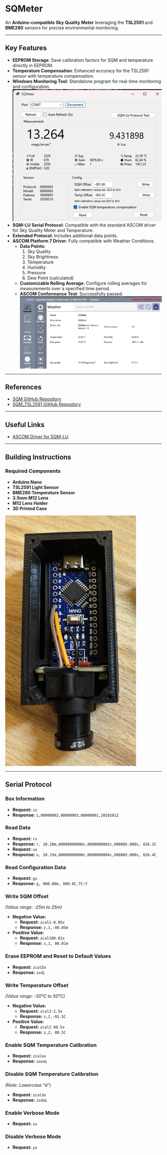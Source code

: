 # SQMeter

An **Arduino-compatible Sky Quality Meter** leveraging the **TSL2591** and **BME280** sensors for precise environmental monitoring.

---

## Key Features

- **EEPROM Storage**: Save calibration factors for SQM and temperature directly in EEPROM.
- **Temperature Compensation**: Enhanced accuracy for the TSL2591 sensor with temperature compensation.
- **Windows Monitoring Tool**: Standalone program for real-time monitoring and configuration.
  ![Windows Monitoring Tool](images/image-1.png)
- **SQM-LU Serial Protocol**: Compatible with the standard ASCOM driver for Sky Quality Meter and Temperature.
- **Extended Protocol**: Includes additional data points.
- **ASCOM Platform 7 Driver**: Fully compatible with Weather Conditions.
  - **Data Points**:
    1. Sky Quality
    2. Sky Brightness
    3. Temperature
    4. Humidity
    5. Pressure
    6. Dew Point (calculated)
  - **Customizable Rolling Average**: Configure rolling averages for measurements over a specified time period.
  - **ASCOM Conformance Test**: Successfully passed.
    ![ASCOM Driver Interface](images/image.png)

---

## References

- [SQM GitHub Repository](https://github.com/romanhujer/SQM)
- [SQM_TSL2591 GitHub Repository](https://github.com/gshau/SQM_TSL2591/)

---

## Useful Links

- [ASCOM Driver for SQM-LU](https://www.dizzy.eu/downloads.html)

---

## Building Instructions

### Required Components

- **Arduino Nano**
- **TSL2591 Light Sensor**
- **BME280 Temperature Sensor**
- **3.5mm M12 Lens**
- **M12 Lens Holder**
- **3D Printed Case**

![3D Printed Case](image.png)

---

## Serial Protocol

### Box Information
- **Request:** `ix`
- **Response:** `i,00000002,00000003,00000001,20191012`

### Read Data
- **Request:** `rx`  
- **Response:** `r, 10.28m,0000000000Hz,0000000002c,000005.000s, 026.2C`
- **Request:** `ux`  
- **Response:** `u, 10.33m,0000000000Hz,0000000004c,000005.000s, 026.4C`

### Read Configuration Data
- **Request:** `gx`
- **Response:** `g, 000.00m, 000.0C,TC:Y`

### Write SQM Offset
*(Value range: -25m to 25m)*
- **Negative Value:**  
  - **Request:** `zcal1-0.05x`
  - **Response:** `z,1,-00.05m`
- **Positive Value:**  
  - **Request:** `zcal100.01x`
  - **Response:** `z,1, 00.01m`

### Erase EEPROM and Reset to Default Values
- **Request:** `zcalDx`
- **Response:** `zxdL`

### Write Temperature Offset
*(Value range: -50°C to 50°C)*
- **Negative Value:**  
  - **Request:** `zcal2-1.5x`
  - **Response:** `z,2,-01.5C`
- **Positive Value:**  
  - **Request:** `zcal2 00.5x`
  - **Response:** `z,2, 00.5C`

### Enable SQM Temperature Calibration
- **Request:** `zcalex`
- **Response:** `zxeaL`

### Disable SQM Temperature Calibration
*(Note: Lowercase "d")*
- **Request:** `zcaldx`
- **Response:** `zxdaL`

### Enable Verbose Mode
- **Request:** `vx`

### Disable Verbose Mode
- **Request:** `yx`
